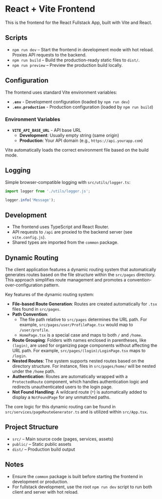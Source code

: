 # React + Vite Frontend

This is the frontend for the React Fullstack App, built with Vite and React.

## Scripts

- `npm run dev` – Start the frontend in development mode with hot reload. Proxies API requests to the backend.
- `npm run build` – Build the production-ready static files to `dist/`.
- `npm run preview` – Preview the production build locally.

## Configuration

The frontend uses standard Vite environment variables:

- **`.env`** - Development configuration (loaded by `npm run dev`)
- **`.env.production`** - Production configuration (loaded by `npm run build`)

### Environment Variables

- **`VITE_API_BASE_URL`** - API base URL
  - **Development**: Usually empty string (same origin)
  - **Production**: Your API domain (e.g., `https://api.yourapp.com`)

Vite automatically loads the correct environment file based on the build mode.

## Logging

Simple browser-compatible logging with `src/utils/logger.ts`:

```typescript
import logger from './utils/logger.js';

logger.info('Message'); 
```

## Development

- The frontend uses TypeScript and React Router.
- API requests to `/api` are proxied to the backend server (see `vite.config.js`).
- Shared types are imported from the `common` package.

## Dynamic Routing

The client application features a dynamic routing system that automatically generates routes based on the file structure within the `src/pages` directory. This approach simplifies route management and promotes a convention-over-configuration pattern.

Key features of the dynamic routing system:

- **File-based Route Generation**: Routes are created automatically for `.tsx` files found in `src/pages`.
- **Path Convention**:
  - The file path relative to `src/pages` determines the URL path. For example, `src/pages/user/ProfilePage.tsx` would map to `/user/profile`.
  - `HomePage.tsx` is a special case and maps to both `/` and `/home`.
- **Route Grouping**: Folders with names enclosed in parentheses, like `(login)`, are used for organizing page components without affecting the URL path. For example, `src/pages/(login)/LoginPage.tsx` maps to `/login`.
- **Nested Routes**: The system supports nested routes based on the directory structure. For instance, files in `src/pages/home/` will be nested under the `/home` path.
- **Authentication**: Routes are automatically wrapped with a `ProtectedRoute` component, which handles authentication logic and redirects unauthenticated users to the login page.
- **Not Found Handling**: A wildcard route (`*`) is automatically added to display a `NotFoundPage` for any unmatched paths.

The core logic for this dynamic routing can be found in `src/services/pageRouteGenerator.ts` and is utilized within `src/App.tsx`.

## Project Structure

- `src/` – Main source code (pages, services, assets)
- `public/` – Static public assets
- `dist/` – Production build output

## Notes

- Ensure the `common` package is built before starting the frontend in development or production.
- For fullstack development, use the root `npm run dev` script to run both client and server with hot reload.
